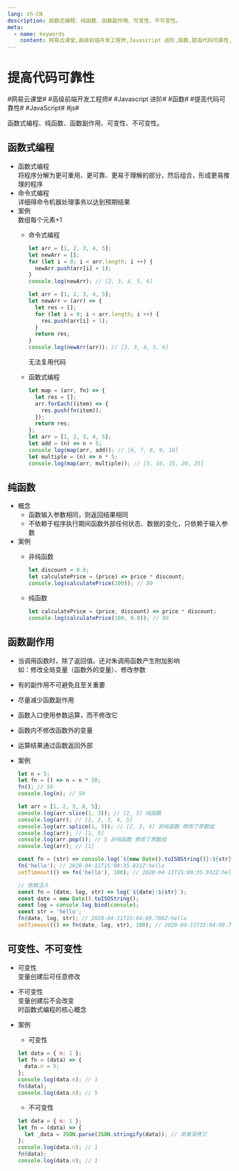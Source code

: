 ```yaml
---
lang: zh-CN
description: 函数式编程、纯函数、函数副作用、可变性、不可变性。
meta:
  - name: keywords
    content: 网易云课堂,高级前端开发工程师,Javascript 进阶,函数,提高代码可靠性,JavaScript,js
---
```


# 提高代码可靠性

\#网易云课堂#
\#高级前端开发工程师#
\#Javascript 进阶#
\#函数#
\#提高代码可靠性#
\#JavaScript#
\#js#

函数式编程、纯函数、函数副作用、可变性、不可变性。

## 函数式编程

* 函数式编程  
  将程序分解为更可重用、更可靠、更易于理解的部分，然后组合，形成更易推理的程序
* 命令式编程  
  详细得命令机器处理事务以达到预期结果
* 案例  
  数组每个元素+1
  * 命令式编程

    ```js
    let arr = [1, 2, 3, 4, 5];
    let newArr = [];
    for (let i = 0; i < arr.length; i ++) {
      newArr.push(arr[i] + 1);
    }
    console.log(newArr); // [2, 3, 4, 5, 6]
    ```

    ```js
    let arr = [1, 2, 3, 4, 5];
    let newArr = (arr) => {
      let res = [];
      for (let i = 0; i < arr.length; i ++) {
        res.push(arr[i] + 1);
      }
      return res;
    }
    console.log(newArr(arr)); // [2, 3, 4, 5, 6]
    ```

    无法复用代码
  
  * 函数式编程

    ```js
    let map = (arr, fn) => {
      let res = [];
      arr.forEach((item) => {
        res.push(fn(item));
      });
      return res;
    };
    let arr = [1, 2, 3, 4, 5];
    let add = (n) => n + 5;
    console.log(map(arr, add)); // [6, 7, 8, 9, 10]
    let multiple = (n) => n * 5;
    console.log(map(arr, multiple)); // [5, 10, 15, 20, 25]
    ```

## 纯函数

* 概念
  * 函数输入参数相同，则返回结果相同
  * 不依赖于程序执行期间函数外部任何状态、数据的变化，只依赖于输入参数
* 案例
  * 非纯函数

    ```js
    let discount = 0.8;
    let calculatePrice = (price) => price * discount;
    console.log(calculatePrice(100)); // 80
    ```

  * 纯函数

    ```js
    let calculatePrice = (price, discount) => price * discount;
    console.log(calculatePrice(100, 0.8)); // 80
    ```

## 函数副作用

* 当调用函数时，除了返回值。还对朱调用函数产生附加影响  
  如：修改全局变量（函数外的变量）、修改参数
* 有的副作用不可避免且至关重要
* 尽量减少函数副作用
* 函数入口使用参数运算，而不修改它
* 函数内不修改函数外的变量
* 运算结果通过函数返回外部
* 案例

  ```js
  let n = 5;
  let fn = () => n = n * 10;
  fn(); // 50
  console.log(n); // 50
  ```

  ```js
  let arr = [1, 2, 3, 4, 5];
  console.log(arr.slice(1, 3)); // [2, 3] 纯函数
  console.log(arr); // [1, 2, 3, 4, 5]
  console.log(arr.splice(1, 3)); // [2, 3, 4] 非纯函数 修改了原数组
  console.log(arr); // [1, 5]
  console.log(arr.pop()); // 5 非纯函数 修改了原数组
  console.log(arr); // [1]
  ```

  ```js
  const fn = (str) => console.log(`${new Date().toISOString()}:${str}`); // 非纯函数 违背函数输入参数相同则返回结果相同的原则
  fn('hello'); // 2020-04-11T15:00:35.831Z:hello
  setTimeout(() => fn('hello'), 100); // 2020-04-11T15:00:35.932Z:hello
  ```

  ```js
  // 依赖注入
  const fn = (date, log, str) => log(`${date}:${str}`);
  const date = new Date().toISOString();
  const log = console.log.bind(console);
  const str = 'hello';
  fn(date, log, str); // 2020-04-11T15:04:09.788Z:hello
  setTimeout(() => fn(date, log, str), 100); // 2020-04-11T15:04:09.788Z:hello
  ```

## 可变性、不可变性

* 可变性  
  变量创建后可任意修改
* 不可变性  
  变量创建后不会改变  
  时函数式编程的核心概念
* 案例
  * 可变性

  ```js
  let data = { n: 1 };
  let fn = (data) => {
    data.n = 5;
  };
  console.log(data.n); // 1
  fn(data);
  console.log(data.n); // 5
  ```

  * 不可变性

  ```js
  let data = { n: 1 };
  let fn = (data) => {
    let _data = JSON.parse(JSON.stringify(data)); // 简单深拷贝
  };
  console.log(data.n); // 1
  fn(data);
  console.log(data.n); // 1
  ```
